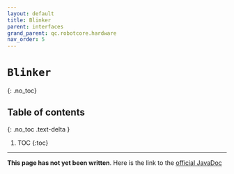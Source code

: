 ```yaml
---
layout: default
title: Blinker
parent: interfaces
grand_parent: qc.robotcore.hardware
nav_order: 5
---
```

# `Blinker`
{: .no_toc}

## Table of contents
{: .no_toc .text-delta }

1. TOC
{:toc}
---
**This page has not yet been written**. Here is the link to the [official JavaDoc](https://ftctechnh.github.io/ftc_app/doc/javadoc/com/qualcomm/robotcore/hardware/Blinker.html)
        